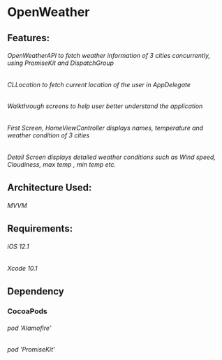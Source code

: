 # OpenWeather

## Features: 
###### OpenWeatherAPI to fetch weather information of 3 cities concurrently, using PromiseKit and DispatchGroup
###### CLLocation to fetch current location of the user in AppDelegate
###### Walkthrough screens to help user better understand the application
###### First Screen, HomeViewController displays names, temperature and weather condition of 3 cities
###### Detail Screen displays detailed weather conditions such as Wind speed, Cloudiness, max temp , min temp etc.

## Architecture Used: 
###### MVVM

## Requirements:
###### iOS 12.1
###### Xcode 10.1

## Dependency
### CocoaPods
###### pod 'Alamofire'
###### pod 'PromiseKit'

